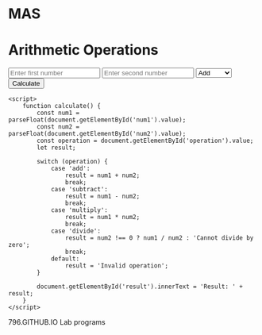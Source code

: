 # MAS<!DOCTYPE html>
<html>
<head>
    <title>Arithmetic Operations</title>
    <link rel="stylesheet" href="styles.css" />
</head>
<body>
    <h1>Arithmetic Operations</h1>
    <form id="calcForm">
        <input type="number" id="num1" placeholder="Enter first number" required>
        <input type="number" id="num2" placeholder="Enter second number" required>
        <select id="operation">
            <option value="add">Add</option>
            <option value="subtract">Subtract</option>
            <option value="multiply">Multiply</option>
            <option value="divide">Divide</option>
        </select>
        <button type="button" onclick="calculate()">Calculate</button>
    </form>
    <p id="result"></p>

    <script>
        function calculate() {
            const num1 = parseFloat(document.getElementById('num1').value);
            const num2 = parseFloat(document.getElementById('num2').value);
            const operation = document.getElementById('operation').value;
            let result;

            switch (operation) {
                case 'add':
                    result = num1 + num2;
                    break;
                case 'subtract':
                    result = num1 - num2;
                    break;
                case 'multiply':
                    result = num1 * num2;
                    break;
                case 'divide':
                    result = num2 !== 0 ? num1 / num2 : 'Cannot divide by zero';
                    break;
                default:
                    result = 'Invalid operation';
            }

            document.getElementById('result').innerText = 'Result: ' + result;
        }
    </script>
</body>
</html>796.GITHUB.IO
Lab programs 
